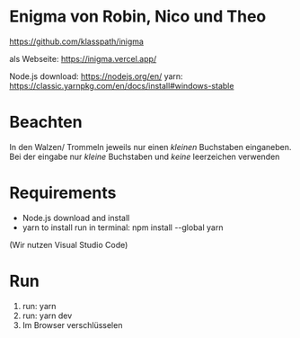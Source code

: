 # Enigma von Robin, Nico und Theo

https://github.com/klasspath/inigma

als Webseite: https://inigma.vercel.app/

Node.js download: https://nodejs.org/en/
yarn: https://classic.yarnpkg.com/en/docs/install#windows-stable

# Beachten

In den Walzen/ Trommeln jeweils nur einen *kleinen* Buchstaben einganeben.
Bei der eingabe nur *kleine* Buchstaben und *keine* leerzeichen verwenden 

# Requirements

* Node.js
  download and install
* yarn
  to install run in terminal: npm install --global yarn

(Wir nutzen Visual Studio Code)

# Run

1. run: yarn
2. run: yarn dev 
3. Im Browser verschlüsselen